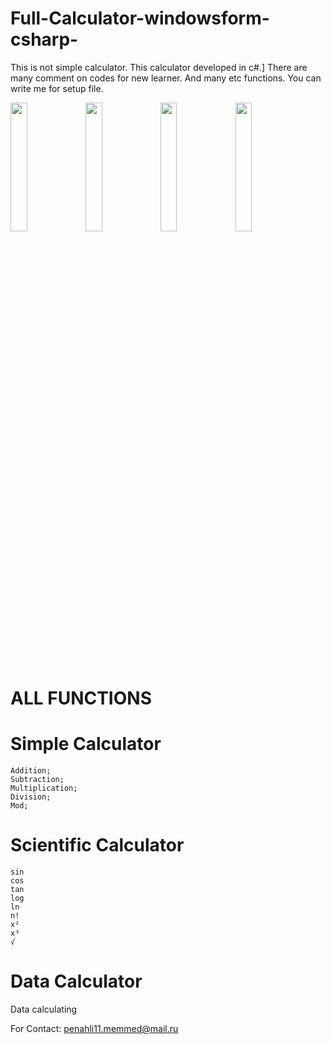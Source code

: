 # Full-Calculator-windowsform-csharp-
This is not simple calculator. This calculator developed in c#.]
There are many comment on codes for new learner.
And many etc functions. 
You can write me for setup file.

<img src="https://user-images.githubusercontent.com/57041713/97993793-f9cfab00-1dfd-11eb-8073-f4f74e2dfd6b.png" width="23%"></img> <img src="https://user-images.githubusercontent.com/57041713/97993799-fb00d800-1dfd-11eb-9aab-44ffe3263bc7.png" width="23%"></img> <img src="https://user-images.githubusercontent.com/57041713/97993804-fcca9b80-1dfd-11eb-8007-93e9308649ed.png" width="23%"></img> <img src="https://user-images.githubusercontent.com/57041713/97993810-fe945f00-1dfd-11eb-9c0b-b7ef3f692542.png" width="23%"></img> 

# ALL FUNCTIONS 

# Simple Calculator
    Addition;
    Subtraction;
    Multiplication;
    Division;
    Mod;

# Scientific Calculator
    sin 
    cos
    tan
    log
    ln
    n!
    x²
    x³
    √
    
# Data Calculator
   Data calculating 

For Contact: 
penahli11.memmed@mail.ru 

